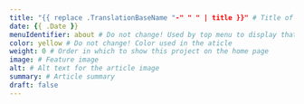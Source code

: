 ```yaml
---
title: "{{ replace .TranslationBaseName "-" " " | title }}" # Title of your project
date: {{ .Date }}
menuIdentifier: about # Do not change! Used by top menu to display that article belongs to correct section
color: yellow # Do not change! Color used in the aticle
weight: 0 # Order in which to show this project on the home page
image: # Feature image
alt: # Alt text for the article image
summary: # Article summary
draft: false
---
```


